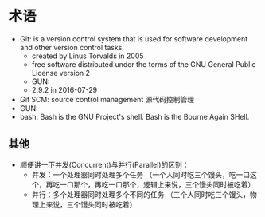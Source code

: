 
术语
===






* Git: is a version control system that is used for software development and other version control tasks.
  * created by Linus Torvalds in 2005
  *  free software distributed under the terms of the GNU General Public License version 2
  *  GUN: 
  * 2.9.2 in 2016-07-29
* Git SCM:  source control management 源代码控制管理
* GUN: 
* bash: Bash is the GNU Project's shell. Bash is the Bourne Again SHell. 


其他
---
* 顺便讲一下并发(Concurrent)与并行(Parallel)的区别：
  * 并发：一个处理器同时处理多个任务   （一个人同时吃三个馒头，吃一口这个，再吃一口那个，再吃一口那个，逻辑上来说，三个馒头同时被吃着）
  * 并行：多个处理器同时处理多个不同的任务 （三个人同时吃三个馒头，物理上来说，三个馒头同时被吃着）
